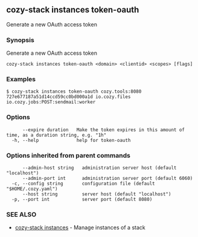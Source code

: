 ## cozy-stack instances token-oauth

Generate a new OAuth access token

### Synopsis

Generate a new OAuth access token

```
cozy-stack instances token-oauth <domain> <clientid> <scopes> [flags]
```

### Examples

```
$ cozy-stack instances token-oauth cozy.tools:8080 727e677187a51d14ccd59cc0bd000a1d io.cozy.files io.cozy.jobs:POST:sendmail:worker
```

### Options

```
      --expire duration   Make the token expires in this amount of time, as a duration string, e.g. "1h"
  -h, --help              help for token-oauth
```

### Options inherited from parent commands

```
      --admin-host string   administration server host (default "localhost")
      --admin-port int      administration server port (default 6060)
  -c, --config string       configuration file (default "$HOME/.cozy.yaml")
      --host string         server host (default "localhost")
  -p, --port int            server port (default 8080)
```

### SEE ALSO

* [cozy-stack instances](cozy-stack_instances.md)	 - Manage instances of a stack

